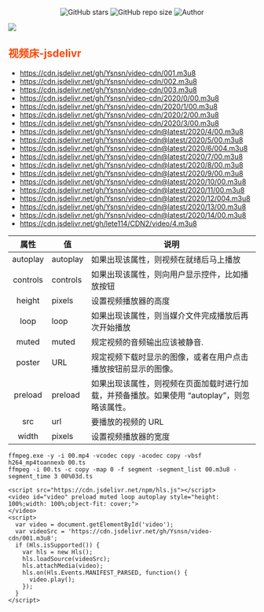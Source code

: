<p align="center">
    <a>
        <img alt="GitHub stars" src="https://img.shields.io/github/stars/Ysnsn/video-cdn?style=social">
    </a>
    <a>
    <img alt="GitHub repo size" src="https://img.shields.io/github/repo-size/Ysnsn/video-cdn?style=flat-square">
    </a>
    </a>
    <img alt="Author" src="https://img.shields.io/badge/Author-Ysnsn-blur">
    </a>
</p>

![](https://count.getloli.com/get/@Ysnsn@video-cdn?theme=gelbooru)

## <span style="color:orangered;font-weight:bold;">视频床-jsdelivr</span>

- https://cdn.jsdelivr.net/gh/Ysnsn/video-cdn/001.m3u8
- https://cdn.jsdelivr.net/gh/Ysnsn/video-cdn/002.m3u8
- https://cdn.jsdelivr.net/gh/Ysnsn/video-cdn/003.m3u8
- https://cdn.jsdelivr.net/gh/Ysnsn/video-cdn/2020/0/00.m3u8
- https://cdn.jsdelivr.net/gh/Ysnsn/video-cdn/2020/1/00.m3u8
- https://cdn.jsdelivr.net/gh/Ysnsn/video-cdn/2020/2/00.m3u8
- https://cdn.jsdelivr.net/gh/Ysnsn/video-cdn/2020/3/00.m3u8
- https://cdn.jsdelivr.net/gh/Ysnsn/video-cdn@latest/2020/4/00.m3u8
- https://cdn.jsdelivr.net/gh/Ysnsn/video-cdn@latest/2020/5/00.m3u8
- https://cdn.jsdelivr.net/gh/Ysnsn/video-cdn@latest/2020/6/004.m3u8
- https://cdn.jsdelivr.net/gh/Ysnsn/video-cdn@latest/2020/7/00.m3u8
- https://cdn.jsdelivr.net/gh/Ysnsn/video-cdn@latest/2020/8/00.m3u8
- https://cdn.jsdelivr.net/gh/Ysnsn/video-cdn@latest/2020/9/00.m3u8
- https://cdn.jsdelivr.net/gh/Ysnsn/video-cdn@latest/2020/10/00.m3u8
- https://cdn.jsdelivr.net/gh/Ysnsn/video-cdn@latest/2020/11/00.m3u8
- https://cdn.jsdelivr.net/gh/Ysnsn/video-cdn@latest/2020/12/004.m3u8
- https://cdn.jsdelivr.net/gh/Ysnsn/video-cdn@latest/2020/13/00.m3u8
- https://cdn.jsdelivr.net/gh/Ysnsn/video-cdn@latest/2020/14/00.m3u8
- https://cdn.jsdelivr.net/gh/lete114/CDN2/video/4.m3u8


| 属性 | 值 | 说明 |
| :--: | ---- | ---- |
| autoplay | autoplay | 如果出现该属性，则视频在就绪后马上播放 |
|   controls   |   controls   |   如果出现该属性，则向用户显示控件，比如播放按钮   |
|   height   |   pixels   |   设置视频播放器的高度   |
|   loop   |   loop   |   如果出现该属性，则当媒介文件完成播放后再次开始播放   |
|   muted   |   muted   |   规定视频的音频输出应该被静音.   |
|   poster   |   URL   |   规定视频下载时显示的图像，或者在用户点击播放按钮前显示的图像。   |
|   preload   |   preload   |   如果出现该属性，则视频在页面加载时进行加载，并预备播放。如果使用 “autoplay”，则忽略该属性。   |
|   src   |   url   |  要播放的视频的 URL    |
|    width  |   pixels   |    设置视频播放器的宽度  |


````
ffmpeg.exe -y -i 00.mp4 -vcodec copy -acodec copy -vbsf h264_mp4toannexb 00.ts
ffmpeg -i 00.ts -c copy -map 0 -f segment -segment_list 00.m3u8 -segment_time 3 00%03d.ts
````


````
<script src="https://cdn.jsdelivr.net/npm/hls.js"></script>
<video id="video" preload muted loop autoplay style="height: 100%;width: 100%;object-fit: cover;">
</video>
<script>
  var video = document.getElementById('video');
  var videoSrc = 'https://cdn.jsdelivr.net/gh/Ysnsn/video-cdn/001.m3u8';
  if (Hls.isSupported()) {
    var hls = new Hls();
    hls.loadSource(videoSrc);
    hls.attachMedia(video);
    hls.on(Hls.Events.MANIFEST_PARSED, function() {
      video.play();
    });
  }
</script>
````
